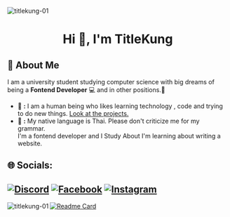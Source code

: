 <p align="left"> <img src="https://komarev.com/ghpvc/?username=titlekung-01&label=Profile%20views&color=0e75b6&style=flat" alt="titlekung-01" /> </p>

<h1 align="center">Hi 👋, I'm TitleKung</h1>



## 🚀 About Me
I am a university student studying computer science with big dreams of being a **Fontend Developer** 💻 and in other positions.🌟
- 📌 **:** I am a human being who likes learning technology , code and trying to do new things. [Look at the projects.](https://titlekungx.netlify.app/)<br>
- 💬 **:** My native language is Thai. Please don't criticize me for my  grammar.<br>I'm a fontend developer and I Study About I'm learning about writing a website.



## 🌐 Socials:
[![Discord](https://img.shields.io/badge/Discord-%237289DA.svg?logo=discord&logoColor=white)](https://discord.gg/summer.tle) [![Facebook](https://img.shields.io/badge/Facebook-%231877F2.svg?logo=Facebook&logoColor=white)](https://facebook.com/Turngg) [![Instagram](https://img.shields.io/badge/Instagram-%23E4405F.svg?logo=Instagram&logoColor=white)](https://instagram.com/_titleeeeeeeeee) 
---
<span><img align="left" src="https://github-readme-stats.vercel.app/api/top-langs?username=titlekung-01&show_icons=true&locale=en&layout=compact" alt="titlekung-01" /></span>

[![Readme Card](https://github-readme-stats.vercel.app/api/pin/?username=anuraghazra&repo=github-readme-stats)](https://github.com/TitleKung-01/Data-Structure-and-Algorithms)
